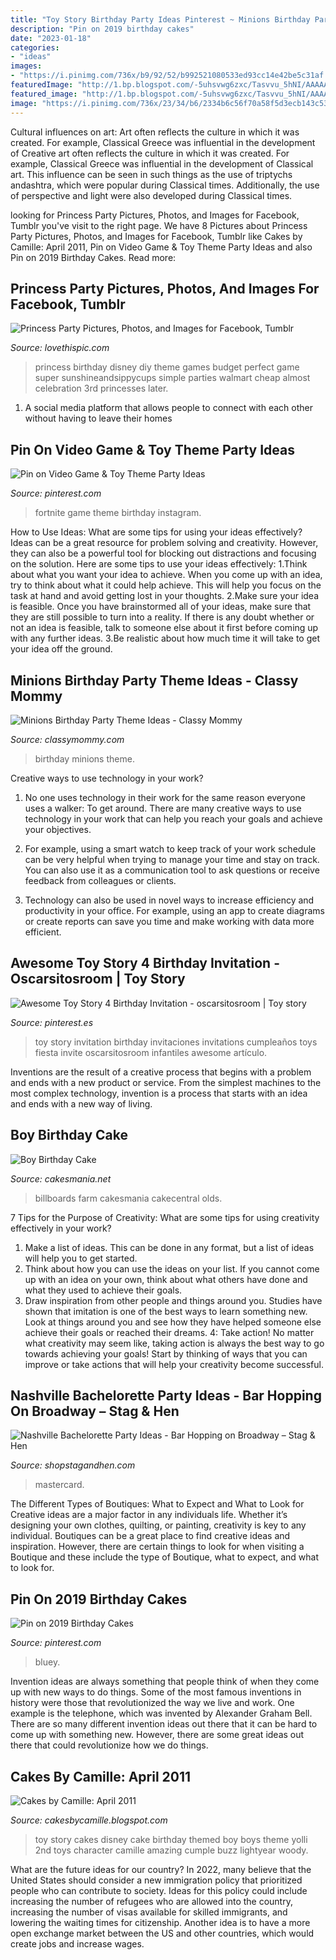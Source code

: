 ```yaml
---
title: "Toy Story Birthday Party Ideas Pinterest ~ Minions Birthday Party Theme Ideas"
description: "Pin on 2019 birthday cakes"
date: "2023-01-18"
categories:
- "ideas"
images:
- "https://i.pinimg.com/736x/b9/92/52/b992521080533ed93cc14e42be5c31af.jpg"
featuredImage: "http://1.bp.blogspot.com/-5uhsvwg6zxc/Tasvvu_5hNI/AAAAAAAAABE/c6XeO4JBwTQ/s1600/IMG_0371.JPG"
featured_image: "http://1.bp.blogspot.com/-5uhsvwg6zxc/Tasvvu_5hNI/AAAAAAAAABE/c6XeO4JBwTQ/s1600/IMG_0371.JPG"
image: "https://i.pinimg.com/736x/23/34/b6/2334b6c56f70a58f5d3ecb143c537c2c.jpg"
---
```



Cultural influences on art: Art often reflects the culture in which it was created. For example, Classical Greece was influential in the development of
Creative art often reflects the culture in which it was created. For example, Classical Greece was influential in the development of Classical art. This influence can be seen in such things as the use of triptychs andashtra, which were popular during Classical times. Additionally, the use of perspective and light were also developed during Classical times.

	

		
looking for Princess Party Pictures, Photos, and Images for Facebook, Tumblr you've visit to the right page. We have 8 Pictures about Princess Party Pictures, Photos, and Images for Facebook, Tumblr like Cakes by Camille: April 2011, Pin on Video Game &amp; Toy Theme Party Ideas and also Pin on 2019 Birthday Cakes. Read more:
		
    
## Princess Party Pictures, Photos, And Images For Facebook, Tumblr

<img loading=lazy src="http://www.lovethispic.com/uploaded_images/23411-Princess-Party.jpg?2" onerror="this.onerror=null;this.src='https://tse4.mm.bing.net/th?id=OIP.Gkuv-I9eAviZiKgV8fqm3AHaKl&amp;pid=15.1';" alt="Princess Party Pictures, Photos, and Images for Facebook, Tumblr">

_Source: lovethispic.com_

>princess birthday disney diy theme games budget perfect game super sunshineandsippycups simple parties walmart cheap almost celebration 3rd princesses later. 

	

1. A social media platform that allows people to connect with each other without having to leave their homes 

    
## Pin On Video Game &amp; Toy Theme Party Ideas

<img loading=lazy src="https://i.pinimg.com/736x/23/34/b6/2334b6c56f70a58f5d3ecb143c537c2c.jpg" onerror="this.onerror=null;this.src='https://tse1.mm.bing.net/th?id=OIP.oto3owTkEyv60qEBA3y0tQHaHa&amp;pid=15.1';" alt="Pin on Video Game &amp; Toy Theme Party Ideas">

_Source: pinterest.com_

>fortnite game theme birthday instagram. 

	

How to Use Ideas: What are some tips for using your ideas effectively?
Ideas can be a great resource for problem solving and creativity. However, they can also be a powerful tool for blocking out distractions and focusing on the solution. Here are some tips to use your ideas effectively:
1.Think about what you want your idea to achieve. When you come up with an idea, try to think about what it could help achieve. This will help you focus on the task at hand and avoid getting lost in your thoughts.
2.Make sure your idea is feasible. Once you have brainstormed all of your ideas, make sure that they are still possible to turn into a reality. If there is any doubt whether or not an idea is feasible, talk to someone else about it first before coming up with any further ideas.
3.Be realistic about how much time it will take to get your idea off the ground.

    
## Minions Birthday Party Theme Ideas - Classy Mommy

<img loading=lazy src="http://classymommy.com/wp-content/uploads/2015/08/IMG_0598.jpg" onerror="this.onerror=null;this.src='https://tse1.mm.bing.net/th?id=OIP.9BjioKepljnWhUz8jmRmqAHaKX&amp;pid=15.1';" alt="Minions Birthday Party Theme Ideas - Classy Mommy">

_Source: classymommy.com_

>birthday minions theme. 

	

Creative ways to use technology in your work?
1. No one uses technology in their work for the same reason everyone uses a walker: To get around. There are many creative ways to use technology in your work that can help you reach your goals and achieve your objectives.
2. For example, using a smart watch to keep track of your work schedule can be very helpful when trying to manage your time and stay on track. You can also use it as a communication tool to ask questions or receive feedback from colleagues or clients.

3. Technology can also be used in novel ways to increase efficiency and productivity in your office. For example, using an app to create diagrams or create reports can save you time and make working with data more efficient.


    
## Awesome Toy Story 4 Birthday Invitation - Oscarsitosroom | Toy Story

<img loading=lazy src="https://i.pinimg.com/736x/20/43/26/204326bcb2937f359cf77093c95d1ea7.jpg" onerror="this.onerror=null;this.src='https://tse1.mm.bing.net/th?id=OIP._uoBxidZwwpkF8IlNTk0twHaKX&amp;pid=15.1';" alt="Awesome Toy Story 4 Birthday Invitation - oscarsitosroom | Toy story">

_Source: pinterest.es_

>toy story invitation birthday invitaciones invitations cumpleaños toys fiesta invite oscarsitosroom infantiles awesome artículo. 

	

Inventions are the result of a creative process that begins with a problem and ends with a new product or service. From the simplest machines to the most complex technology, invention is a process that starts with an idea and ends with a new way of living.

    
## Boy Birthday Cake

<img loading=lazy src="https://cakesmania.net/wp-content/uploads/Go_Cart_Cake.jpeg" onerror="this.onerror=null;this.src='https://tse1.mm.bing.net/th?id=OIP.GdLUd2DclDj24ocWXoB-4gHaJ4&amp;pid=15.1';" alt="Boy Birthday Cake">

_Source: cakesmania.net_

>billboards farm cakesmania cakecentral olds. 

	

7 Tips for the Purpose of Creativity: What are some tips for using creativity effectively in your work?
1. Make a list of ideas. This can be done in any format, but a list of ideas will help you to get started.
2. Think about how you can use the ideas on your list. If you cannot come up with an idea on your own, think about what others have done and what they used to achieve their goals.
3. Draw inspiration from other people and things around you. Studies have shown that imitation is one of the best ways to learn something new. Look at things around you and see how they have helped someone else achieve their goals or reached their dreams.
4: Take action! No matter what creativity may seem like, taking action is always the best way to go towards achieving your goals! Start by thinking of ways that you can improve or take actions that will help your creativity become successful.

    
## Nashville Bachelorette Party Ideas - Bar Hopping On Broadway – Stag &amp; Hen

<img loading=lazy src="http://cdn.shopify.com/s/files/1/1374/6221/products/Nashville_Bachelorette_Party_Ideas_-_Broadway_600x600.jpg?v=1547581127" onerror="this.onerror=null;this.src='https://tse4.mm.bing.net/th?id=OIP.0g-UU4JUG2CoRzWDJ7CT2AHaHa&amp;pid=15.1';" alt="Nashville Bachelorette Party Ideas - Bar Hopping on Broadway – Stag &amp; Hen">

_Source: shopstagandhen.com_

>mastercard. 

	

The Different Types of Boutiques: What to Expect and What to Look for
Creative ideas are a major factor in any individuals life. Whether it’s designing your own clothes, quilting, or painting, creativity is key to any individual. Boutiques can be a great place to find creative ideas and inspiration. However, there are certain things to look for when visiting a Boutique and these include the type of Boutique, what to expect, and what to look for.

    
## Pin On 2019 Birthday Cakes

<img loading=lazy src="https://i.pinimg.com/736x/b9/92/52/b992521080533ed93cc14e42be5c31af.jpg" onerror="this.onerror=null;this.src='https://tse4.mm.bing.net/th?id=OIP.ZTthzylTbseB4t9EEx_pFAHaJ4&amp;pid=15.1';" alt="Pin on 2019 Birthday Cakes">

_Source: pinterest.com_

>bluey. 

	

Invention ideas are always something that people think of when they come up with new ways to do things. Some of the most famous inventions in history were those that revolutionized the way we live and work. One example is the telephone, which was invented by Alexander Graham Bell. There are so many different invention ideas out there that it can be hard to come up with something new. However, there are some great ideas out there that could revolutionize how we do things.

    
## Cakes By Camille: April 2011

<img loading=lazy src="http://1.bp.blogspot.com/-5uhsvwg6zxc/Tasvvu_5hNI/AAAAAAAAABE/c6XeO4JBwTQ/s1600/IMG_0371.JPG" onerror="this.onerror=null;this.src='https://tse2.mm.bing.net/th?id=OIP.4PsDt9C23IQ0w5fOXJ5FQQHaLG&amp;pid=15.1';" alt="Cakes by Camille: April 2011">

_Source: cakesbycamille.blogspot.com_

>toy story cakes disney cake birthday themed boy boys theme yolli 2nd toys character camille amazing cumple buzz lightyear woody. 

	

What are the future ideas for our country?
In 2022, many believe that the United States should consider a new immigration policy that prioritized people who can contribute to society. Ideas for this policy could include increasing the number of refugees who are allowed into the country, increasing the number of visas available for skilled immigrants, and lowering the waiting times for citizenship. Another idea is to have a more open exchange market between the US and other countries, which would create jobs and increase wages.

